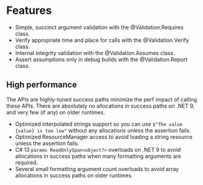 # Features

* Simple, succinct argument validation with the @Validation.Requires class.
* Verify appropriate time and place for calls with the @Validation.Verify class.
* Internal integrity validation with the @Validation.Assumes class.
* Assert assumptions only in debug builds with the @Validation.Report class.

## High performance

The APIs are highly-tuned success paths minimize the perf impact of calling these APIs.
There are absolutely no allocations in success paths on .NET 9, and very few (if any) on older runtimes.

* Optimized interpolated strings support so you can use `$"The value {value} is too low"` without any allocations unless the assertion fails.
* Optimized ResourceManager access to avoid loading a string resource unless the assertion fails.
* C# 13 `params ReadOnlySpan<object?>` overloads on .NET 9 to avoid allocations in success paths when many formatting arguments are required.
* Several small formatting argument count overloads to avoid array allocations in success paths on older runtimes.
